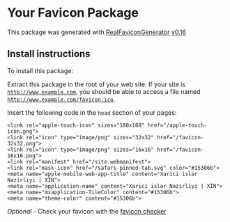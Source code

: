 # Your Favicon Package

This package was generated with [RealFaviconGenerator](https://realfavicongenerator.net/) [v0.16](https://realfavicongenerator.net/change_log#v0.16)

## Install instructions

To install this package:

Extract this package in the root of your web site. If your site is <code>http://www.example.com</code>, you should be able to access a file named <code>http://www.example.com/favicon.ico</code>.

Insert the following code in the `head` section of your pages:

    <link rel="apple-touch-icon" sizes="180x180" href="/apple-touch-icon.png">
    <link rel="icon" type="image/png" sizes="32x32" href="/favicon-32x32.png">
    <link rel="icon" type="image/png" sizes="16x16" href="/favicon-16x16.png">
    <link rel="manifest" href="/site.webmanifest">
    <link rel="mask-icon" href="/safari-pinned-tab.svg" color="#15306b">
    <meta name="apple-mobile-web-app-title" content="Xarici islər Nazirliyi | XİN">
    <meta name="application-name" content="Xarici islər Nazirliyi | XİN">
    <meta name="msapplication-TileColor" content="#15306b">
    <meta name="theme-color" content="#15306b">

*Optional* - Check your favicon with the [favicon checker](https://realfavicongenerator.net/favicon_checker)